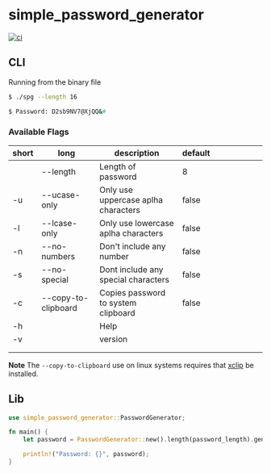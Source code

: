 # simple_password_generator


[![ci](https://github.com/CCecilia/simple_password_generator/actions/workflows/ci.yml/badge.svg)](https://github.com/CCecilia/simple_password_generator/actions/workflows/ci.yml)

## CLI

Running from the binary file

```bash
$ ./spg --length 16
```

```bash
$ Password: D2sb9NV7@XjQQ&#
```
### Available Flags

| short  | long                | description                         | default |   |   |   |   |   |   |
|--------|---------------------|-------------------------------------|---------|---|---|---|---|---|---|
|        | --length            | Length of password                  | 8       |   |   |   |   |   |   |
| -u     | --ucase-only        | Only use uppercase aplha characters | false   |   |   |   |   |   |   |
| -l     | --lcase-only        | Only use lowercase aplha characters | false   |   |   |   |   |   |   |
| -n     | --no-numbers        | Don't include any number            | false   |   |   |   |   |   |   |
| -s     | --no-special        | Dont include any special characters | false   |   |   |   |   |   |   |
| -c     | --copy-to-clipboard | Copies password to system clipboard | false   |   |   |   |   |   |   |
| -h     |                     | Help                                |         |   |   |   |   |   |   |
| -v     |                     | version                             |         |   |   |   |   |   |   |
|        |                     |                                     |         |   |   |   |   |   |   |
|        |                     |                                     |         |   |   |   |   |   |   |


**Note**
The `--copy-to-clipboard` use on linux systems requires that [xclip](https://github.com/astrand/xclip) be installed.


## Lib

```rust
use simple_password_generator::PasswordGenerator;

fn main() {
    let password = PasswordGenerator::new().length(password_length).generate();

    println!("Password: {}", password);
}
```